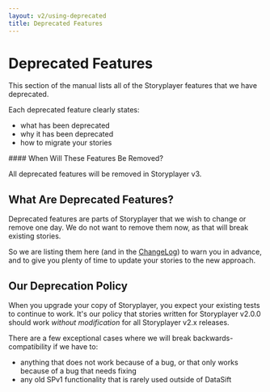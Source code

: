 ```yaml
---
layout: v2/using-deprecated
title: Deprecated Features
---
```

# Deprecated Features

This section of the manual lists all of the Storyplayer features that we have deprecated.

Each deprecated feature clearly states:

* what has been deprecated
* why it has been deprecated
* how to migrate your stories

<div class="callout warning" markdown="1">
#### When Will These Features Be Removed?

All deprecated features will be removed in Storyplayer v3.
</div>

## What Are Deprecated Features?

Deprecated features are parts of Storyplayer that we wish to change or remove one day.  We do not want to remove them now, as that will break existing stories.

So we are listing them here (and in the [ChangeLog](../../changelog.html)) to warn you in advance, and to give you plenty of time to update your stories to the new approach.

## Our Deprecation Policy

When you upgrade your copy of Storyplayer, you expect your existing tests to continue to work. It's our policy that stories written for Storyplayer v2.0.0 should work _without modification_ for all Storyplayer v2.x releases.

There are a few exceptional cases where we will break backwards-compatibility if we have to:

* anything that does not work because of a bug, or that only works because of a bug that needs fixing
* any old SPv1 functionality that is rarely used outside of DataSift